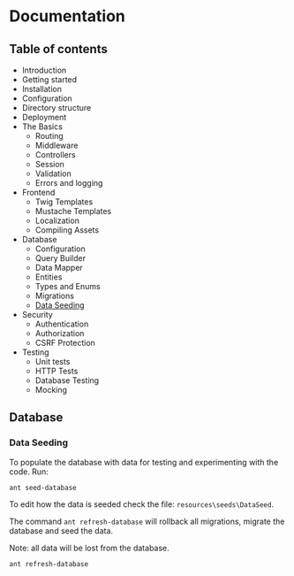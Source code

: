 # Documentation

## Table of contents

* Introduction
* Getting started
 * Installation
 * Configuration
 * Directory structure
 * Deployment
* The Basics
  * Routing
  * Middleware
  * Controllers
  * Session
  * Validation
  * Errors and logging
* Frontend
  * Twig Templates
  * Mustache Templates
  * Localization
  * Compiling Assets
* Database
  * Configuration
  * Query Builder
  * Data Mapper
  * Entities
  * Types and Enums
  * Migrations
  * [Data Seeding](#data-seeding)
* Security
  * Authentication
  * Authorization
  * CSRF Protection
* Testing
  * Unit tests
  * HTTP Tests
  * Database Testing
  * Mocking
  
  
##  Database

### Data Seeding

To populate the database with data for testing and experimenting with the code. Run:

```
ant seed-database
```

To edit how the data is seeded check the file: `resources\seeds\DataSeed`.

The command `ant refresh-database` will rollback all migrations, migrate the database and seed the data. 

Note: all data will be lost from the database.

```
ant refresh-database
```